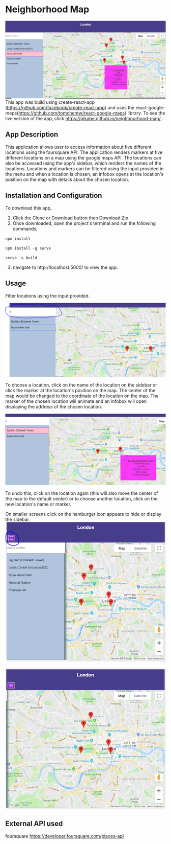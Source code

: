 Neighborhood Map
===
![](img/appLargeScreen.PNG)
This app was build using create-react-app (https://github.com/facebook/create-react-app) and uses the react-google-maps(https://github.com/tomchentw/react-google-maps) library.
To see the live version of the app, click https://pikabe.github.io/neighbourhood-map/ .

App Description
---
This application allows user to access information about five different locations using the foursquare API.
The application renders markers at five different locations on a map using the google maps API. The locations can also be accessed using the app's sidebar, which renders the names of the locations. Locations and markers can be filtered using the input provided in the menu and when a location is chosen, an infobox opens at the location's position on the map with details about the chosen location.

Installation and Configuration
---

To download this app,
1) Click the Clone or Download button then Download Zip.
2) Once downloaded, open the project's terminal and run the following commands,
```
npm install

```
```
npm install -g serve

```
```
serve -s build

```
3) navigate to http://localhost:5000/ to view the app.

Usage
---
Filter locations using the input provided.

![](img/input.PNG)

To choose a location, click on the name of the location on the sidebar or click the marker at the location's position on the map. The center of the map would be changed to the coordinate of the location on the map. The marker of the chosen location will animate and an infobox will open displaying the address of the chosen location.

![](img/chooseLocation.PNG)

To undo this, click on the location again (this will also move the center of the map to the default center) or to choose another location, click on the new location's name or marker.

On smaller screens click on the hamburger icon appears to hide or display the sidebar.
![](img/sidebarOpen.PNG)

![](img/sidebarClose.PNG)

External API used
---
foursquare https://developer.foursquare.com/places-api
